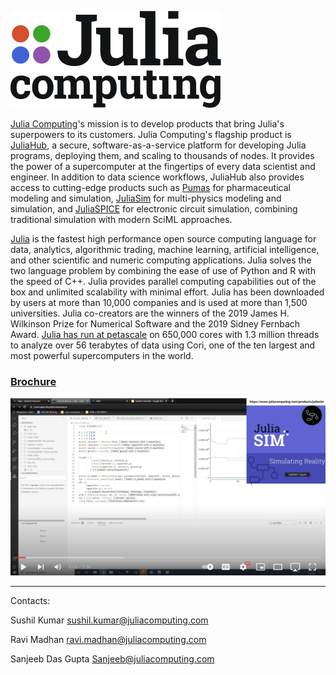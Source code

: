 ![Julia Computing](/images/Julia%20Computing%20Logo.svg)


[Julia Computing](http://www.juliacomputing.com/)'s mission is to develop products that bring Julia's superpowers to its customers. Julia Computing's flagship product is [JuliaHub](https://juliahub.com/lp/), a secure, software-as-a-service platform for developing Julia programs, deploying them, and scaling to thousands of nodes. It provides the power of a supercomputer at the fingertips of every data scientist and engineer. In addition to data science workflows, JuliaHub also provides access to cutting-edge products such as [Pumas](https://juliacomputing.com/products/pumas/) for pharmaceutical modeling and simulation, [JuliaSim](https://juliacomputing.com/products/juliasim/) for multi-physics modeling and simulation, and [JuliaSPICE](https://www.youtube.com/watch?v=q8SzFTtgA60) for electronic circuit simulation, combining traditional simulation with modern SciML approaches.

[Julia](http://julialang.org/) is the fastest high performance open source computing language for data, analytics, algorithmic trading, machine learning, artificial intelligence, and other scientific and numeric computing applications. Julia solves the two language problem by combining the ease of use of Python and R with the speed of C++. Julia provides parallel computing capabilities out of the box and unlimited scalability with minimal effort. Julia has been downloaded by users at more than 10,000 companies and is used at more than 1,500 universities. Julia co-creators are the winners of the 2019 James H. Wilkinson Prize for Numerical Software and the 2019 Sidney Fernbach Award. [Julia has run at petascale](https://juliacomputing.com/case-studies/celeste/) on 650,000 cores with 1.3 million threads to analyze over 56 terabytes of data using Cori, one of the ten largest and most powerful supercomputers in the world.

### [Brochure](/Documents/Julia_Computing-JuliaSim.pdf)

 [![VIDEO SCREENCAP](images/julia_screencap.png)](https://www.youtube.com/watch?v=teqS3O362Ts "JuliaSim Introduction Demo")


---

Contacts:

Sushil Kumar <sushil.kumar@juliacomputing.com>

Ravi Madhan <ravi.madhan@juliacomputing.com>

Sanjeeb Das Gupta <Sanjeeb@juliacomputing.com>
